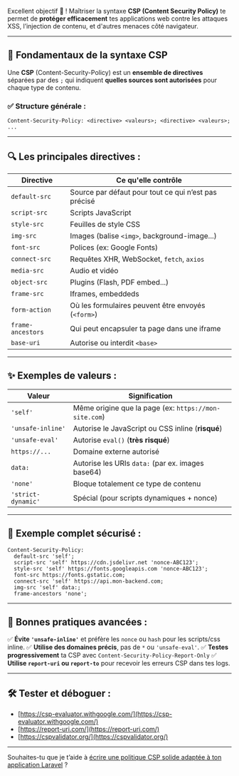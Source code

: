 Excellent objectif 👏 ! Maîtriser la syntaxe **CSP (Content Security Policy)** te permet de **protéger efficacement** tes applications web contre les attaques XSS, l’injection de contenu, et d'autres menaces côté navigateur.

---

## 🧠 Fondamentaux de la **syntaxe CSP**

Une **CSP** (Content-Security-Policy) est un **ensemble de directives** séparées par des `;` qui indiquent **quelles sources sont autorisées** pour chaque type de contenu.

### ✅ Structure générale :

```http
Content-Security-Policy: <directive> <valeurs>; <directive> <valeurs>; ...
```

---

## 🔍 Les **principales directives** :

| Directive         | Ce qu'elle contrôle                                  |
| ----------------- | ---------------------------------------------------- |
| `default-src`     | Source par défaut pour tout ce qui n’est pas précisé |
| `script-src`      | Scripts JavaScript                                   |
| `style-src`       | Feuilles de style CSS                                |
| `img-src`         | Images (balise `<img>`, background-image...)         |
| `font-src`        | Polices (ex: Google Fonts)                           |
| `connect-src`     | Requêtes XHR, WebSocket, `fetch`, `axios`            |
| `media-src`       | Audio et vidéo                                       |
| `object-src`      | Plugins (Flash, PDF embed...)                        |
| `frame-src`       | Iframes, embeddeds                                   |
| `form-action`     | Où les formulaires peuvent être envoyés (`<form>`)   |
| `frame-ancestors` | Qui peut encapsuler ta page dans une iframe          |
| `base-uri`        | Autorise ou interdit `<base>`                        |

---

## ✨ Exemples de **valeurs** :

| Valeur             | Signification                                         |
| ------------------ | ----------------------------------------------------- |
| `'self'`           | Même origine que la page (ex: `https://mon-site.com`) |
| `'unsafe-inline'`  | Autorise le JavaScript ou CSS inline (**risqué**)     |
| `'unsafe-eval'`    | Autorise `eval()` (**très risqué**)                   |
| `https://...`      | Domaine externe autorisé                              |
| `data:`            | Autorise les URIs `data:` (par ex. images base64)     |
| `'none'`           | Bloque totalement ce type de contenu                  |
| `'strict-dynamic'` | Spécial (pour scripts dynamiques + nonce)             |

---

## 🧪 Exemple complet sécurisé :

```http
Content-Security-Policy:
  default-src 'self';
  script-src 'self' https://cdn.jsdelivr.net 'nonce-ABC123';
  style-src 'self' https://fonts.googleapis.com 'nonce-ABC123';
  font-src https://fonts.gstatic.com;
  connect-src 'self' https://api.mon-backend.com;
  img-src 'self' data:;
  frame-ancestors 'none';
```

---

## 🔐 Bonnes pratiques avancées :

✅ **Évite `'unsafe-inline'`** et préfère les `nonce` ou `hash` pour les scripts/css inline.
✅ **Utilise des domaines précis**, pas de `*` ou `'unsafe-eval'`.
✅ **Testes progressivement** ta CSP avec `Content-Security-Policy-Report-Only`
✅ **Utilise `report-uri` ou `report-to`** pour recevoir les erreurs CSP dans tes logs.

---

## 🛠️ Tester et déboguer :

* [https://csp-evaluator.withgoogle.com/](https://csp-evaluator.withgoogle.com/)
* [https://report-uri.com/](https://report-uri.com/)
* [https://cspvalidator.org/](https://cspvalidator.org/)

---

Souhaites-tu que je t’aide à [écrire une politique CSP solide adaptée à ton application Laravel](f) ?
